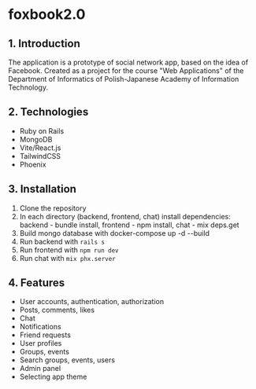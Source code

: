 # foxbook2.0

## 1. Introduction

The application is a prototype of social network app, based on the idea of Facebook.
Created as a project for the course "Web Applications" of the Department of Informatics of Polish-Japanese Academy of Information Technology.

## 2. Technologies

- Ruby on Rails
- MongoDB
- Vite/React.js
- TailwindCSS
- Phoenix

## 3. Installation

1. Clone the repository
2. In each directory (backend, frontend, chat) install dependencies: backend - bundle install, frontend - npm install, chat - mix deps.get
3. Build mongo database with docker-compose up -d --build
4. Run backend with `rails s`
5. Run frontend with `npm run dev`
6. Run chat with `mix phx.server`

## 4. Features

- User accounts, authentication, authorization
- Posts, comments, likes
- Chat
- Notifications
- Friend requests
- User profiles
- Groups, events
- Search groups, events, users
- Admin panel
- Selecting app theme
